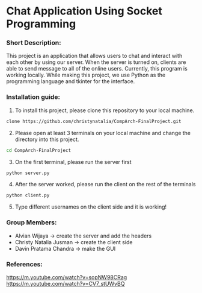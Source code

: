 # Chat Application Using Socket Programming 

### Short Description: 
This project is an application that allows users to chat and interact with each other by using our server. When the server is turned on, clients are able to send message to all of the online users. Currently, this program is working locally. While making this project, we use Python as the programming language and tkinter for the interface.

### Installation guide: 
1. To install this project, please clone this repository to your local machine.
```bash 
clone https://github.com/christynatalia/CompArch-FinalProject.git
```

2. Please open at least 3 terminals on your local machine and change the directory into this project.
```bash 
cd CompArch-FinalProject
```

3. On the first terminal, please run the server first 
```bash 
python server.py
```

4. After the server worked, please run the client on the rest of the terminals
```bash 
python client.py
```

5. Type different usernames on the client side and it is working!


### Group Members:
- Alvian Wijaya -> create the server and add the headers
- Christy Natalia Jusman -> create the client side
- Davin Pratama Chandra -> make the GUI 

### References:
https://m.youtube.com/watch?v=sopNW98CRag
https://m.youtube.com/watch?v=CV7_stUWvBQ

